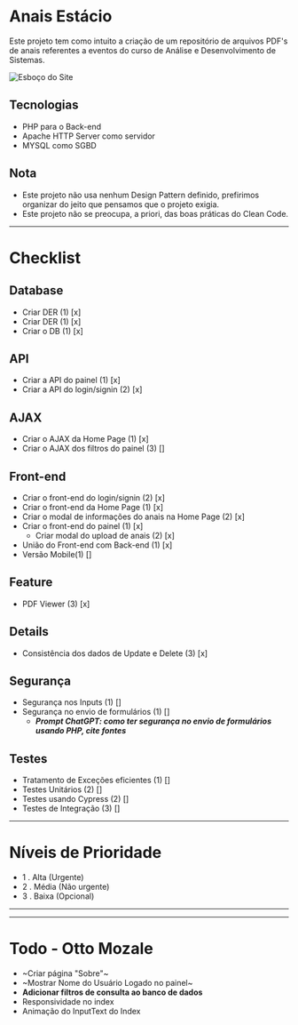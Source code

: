 # Anais Estácio
<p>Este projeto tem como intuito a criação de um repositório de arquivos PDF's de anais referentes a eventos do curso de Análise e Desenvolvimento de Sistemas.</p>

![Esboço do Site](/assets/scheme/front-end_anais_estacio.jpeg)

## Tecnologias

- PHP para o Back-end
- Apache HTTP Server como servidor
- MYSQL como SGBD

## Nota
- Este projeto não usa nenhum Design Pattern definido, prefirimos organizar do jeito que pensamos que o projeto exigia.
- Este projeto não se preocupa, a priori, das boas práticas do Clean Code.

---

# Checklist

## Database
- Criar DER (1) [x] 
- Criar DER (1) [x]
- Criar o DB (1) [x]


## API
- Criar a API do painel (1) [x]
- Criar a API do login/signin (2) [x]

## AJAX
- Criar o AJAX da Home Page (1) [x]
- Criar o AJAX dos filtros do painel (3) []

## Front-end
- Criar o front-end do login/signin (2) [x]
- Criar o front-end da Home Page (1) [x]
- Criar o modal de informações do anais na Home Page (2) [x]
- Criar o front-end do painel (1) [x]
    - Criar modal do upload de anais (2) [x]
- União do Front-end com Back-end (1) [x]
- Versão Mobile(1) []


## Feature
- PDF Viewer (3) [x]

## Details
- Consistência dos dados de Update e Delete (3) [x]

## Segurança
- Segurança nos Inputs (1) []
- Segurança no envio de formulários (1) []
    - ***Prompt ChatGPT: como ter segurança no envio de formulários usando PHP, cite fontes***

## Testes
- Tratamento de Exceções eficientes (1) []
- Testes Unitários (2) []
- Testes usando Cypress (2) []
- Testes de Integração (3) []

---

# Níveis de Prioridade
- 1 . Alta (Urgente)
- 2 . Média (Não urgente)
- 3 . Baixa (Opcional)

---

---

# Todo - Otto Mozale
- ~Criar página "Sobre"~ 
- ~Mostrar Nome do Usuário Logado no painel~
- **Adicionar filtros de consulta ao banco de dados**
- Responsividade no index
- Animação do InputText do Index
